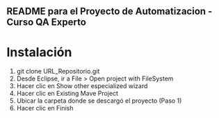 ## README para el Proyecto de Automatizacion - Curso QA Experto

# Instalación
1. git clone URL_Repositorio.git
2. Desde Eclipse, ir a File > Open project with FileSystem
3. Hacer clic en Show other especialized wizard
4. Hacer clic en Existing Mave Project
5. Ubicar la carpeta donde se descargó el proyecto (Paso 1)
6. Hacer clic en Finish
